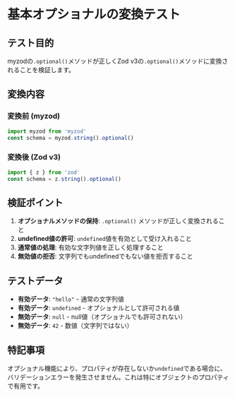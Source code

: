 # 基本オプショナルの変換テスト

## テスト目的

myzodの`.optional()`メソッドが正しくZod v3の`.optional()`メソッドに変換されることを検証します。

## 変換内容

### 変換前 (myzod)
```typescript
import myzod from 'myzod'
const schema = myzod.string().optional()
```

### 変換後 (Zod v3)
```typescript
import { z } from 'zod'
const schema = z.string().optional()
```

## 検証ポイント

1. **オプショナルメソッドの保持**: `.optional()` メソッドが正しく変換されること
2. **undefined値の許可**: `undefined`値を有効として受け入れること
3. **通常値の処理**: 有効な文字列値を正しく処理すること
4. **無効値の拒否**: 文字列でもundefinedでもない値を拒否すること

## テストデータ

- **有効データ**: `"hello"` - 通常の文字列値
- **有効データ**: `undefined` - オプショナルとして許可される値
- **無効データ**: `null` - null値（オプショナルでも許可されない）
- **無効データ**: `42` - 数値（文字列ではない）

## 特記事項

オプショナル機能により、プロパティが存在しないか`undefined`である場合に、バリデーションエラーを発生させません。これは特にオブジェクトのプロパティで有用です。
